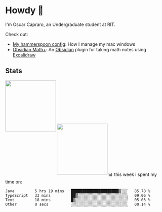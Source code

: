 # Howdy :wave:
I'm Oscar Capraro, an Undergraduate student at RIT.


Check out:
- [My hammerspoon config](https://github.com/ocapraro/.hammerspoon): How I manage my mac windows
- [Obsidian Math+](https://github.com/ocapraro/obsidian-math-plus): An [Obsidian](https://obsidian.md/) plugin for taking math notes using [Excalidraw](https://github.com/excalidraw/excalidraw)

## Stats

<div width="100%"><a href="https://github.com/anuraghazra/github-readme-stats">
<img align="left" height="160em" src="https://github-readme-stats.vercel.app/api?username=ocapraro&show_icons=true&theme=dark&count_private=true" />
<br><br><br><br><br><br><br><br>
<img align="left" height="160em" src="https://github-readme-stats.vercel.app/api/top-langs/?username=ocapraro&theme=dark&layout=compact&count_private=true" />
</a></div>

<br><br><br><br><br><br><br><br>
📊 this week i spent my time on:
<!--START_SECTION:waka-->

```text
Java         5 hrs 19 mins   █████████████████████▒░░░   85.78 %
TypeScript   33 mins         ██▒░░░░░░░░░░░░░░░░░░░░░░   09.06 %
Text         18 mins         █▒░░░░░░░░░░░░░░░░░░░░░░░   05.03 %
Other        0 secs          ░░░░░░░░░░░░░░░░░░░░░░░░░   00.14 %
```

<!--END_SECTION:waka-->
